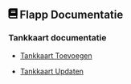 ## <img src='../Images/book.svg' height=20/> Flapp Documentatie

### Tankkaart documentatie

- [Tankkaart Toevoegen](VoegTankkaartToe.md)

- [Tankkaart Updaten](UpdateTankkaart.md)